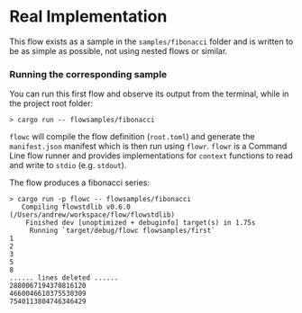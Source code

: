 # Real Implementation

This flow exists as a sample in the `samples/fibonacci` folder and is written to be as simple as possible,
not using nested flows or similar.

### Running the corresponding sample
You can run this first flow and observe its output from the terminal, while in the project root folder:

```shell script
> cargo run -- flowsamples/fibonacci
```

`flowc` will compile the flow definition (`root.toml`) and generate the `manifest.json` manifest which is 
then run using `flowr`.
`flowr` is a Command Line flow runner and provides implementations for `context` functions to read and write to `stdio` (e.g. `stdout`).

The flow produces a fibonacci series:

```shell script
> cargo run -p flowc -- flowsamples/fibonacci
   Compiling flowstdlib v0.6.0 (/Users/andrew/workspace/flow/flowstdlib)
    Finished dev [unoptimized + debuginfo] target(s) in 1.75s
     Running `target/debug/flowc flowsamples/first`
1
2
3
5
8
...... lines deleted ......
2880067194370816120
4660046610375530309
7540113804746346429
```